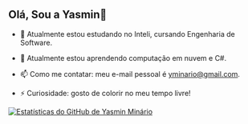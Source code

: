 ## Olá, Sou a Yasmin👋

- 🔭 Atualmente estou estudando no Inteli, cursando Engenharia de Software.

- 🌱 Atualmente estou aprendendo computação em nuvem e C#.

- 📫 Como me contatar: meu e-mail pessoal é yminario@gmail.com.

- ⚡ Curiosidade: gosto de colorir no meu tempo livre!

<a href="https://github.com/yasminminario">
  <img src="https://github-readme-stats-8f9fskfz1-yasminminarios-projects.vercel.app/api?username=yasminminario&cache_buster=1234567" alt="Estatísticas do GitHub de Yasmin Minário">
</a>
